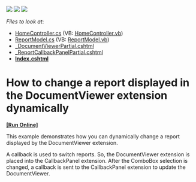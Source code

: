 <!-- default badges list -->
![](https://img.shields.io/endpoint?url=https://codecentral.devexpress.com/api/v1/VersionRange/128596350/13.2.5%2B)
[![](https://img.shields.io/badge/Open_in_DevExpress_Support_Center-FF7200?style=flat-square&logo=DevExpress&logoColor=white)](https://supportcenter.devexpress.com/ticket/details/E5020)
[![](https://img.shields.io/badge/📖_How_to_use_DevExpress_Examples-e9f6fc?style=flat-square)](https://docs.devexpress.com/GeneralInformation/403183)
<!-- default badges end -->
<!-- default file list -->
*Files to look at*:

* [HomeController.cs](./CS/E5020/Controllers/HomeController.cs) (VB: [HomeController.vb](./VB/E5020/Controllers/HomeController.vb))
* [ReportModel.cs](./CS/E5020/Models/ReportModel.cs) (VB: [ReportModel.vb](./VB/E5020/Models/ReportModel.vb))
* [_DocumentViewerPartial.cshtml](./CS/E5020/Views/Home/_DocumentViewerPartial.cshtml)
* [_ReportCallbackPanelPartial.cshtml](./CS/E5020/Views/Home/_ReportCallbackPanelPartial.cshtml)
* **[Index.cshtml](./CS/E5020/Views/Home/Index.cshtml)**
<!-- default file list end -->
# How to change a report displayed in the DocumentViewer extension dynamically
<!-- run online -->
**[[Run Online]](https://codecentral.devexpress.com/e5020)**
<!-- run online end -->


<p>This example demonstrates how you can dynamically change a report displayed by the DocumentViewer extension.<br />
</p><p>A callback is used to switch reports. So, the DocumentViewer extension is placed into the CallbackPanel extension. After the ComboBox selection is changed, a callback is sent to the CallbackPanel extension to update the DocumentViewer.</p>

<br/>


